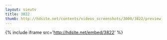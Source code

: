 ```yaml
---
layout: sieutv
title: 3822
thumb: http://hdsite.net/contents/videos_screenshots/3000/3822/preview_360p.mp4.jpg
---
```

{% include iframe src='http://hdsite.net/embed/3822' %}
 
